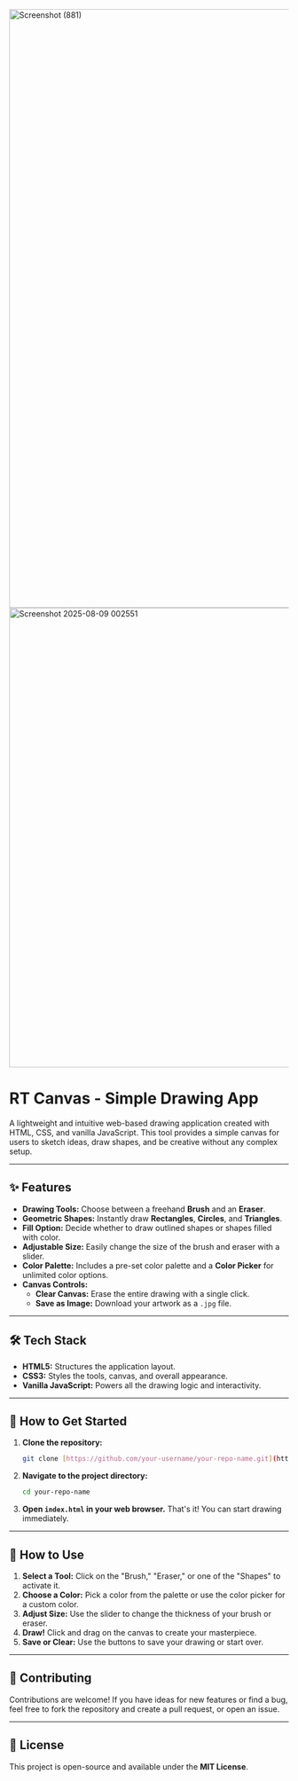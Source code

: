 

<img width="1920" height="1080" alt="Screenshot (881)" src="https://github.com/user-attachments/assets/680c21ca-b617-440c-906b-df322af5e658" />
<img width="1711" height="829" alt="Screenshot 2025-08-09 002551" src="https://github.com/user-attachments/assets/27c15a51-12fe-4662-b57a-9eef3e0bc3a0" />





# RT Canvas - Simple Drawing App

A lightweight and intuitive web-based drawing application created with HTML, CSS, and vanilla JavaScript. This tool provides a simple canvas for users to sketch ideas, draw shapes, and be creative without any complex setup.

---

## ✨ Features

* **Drawing Tools:** Choose between a freehand **Brush** and an **Eraser**.
* **Geometric Shapes:** Instantly draw **Rectangles**, **Circles**, and **Triangles**.
* **Fill Option:** Decide whether to draw outlined shapes or shapes filled with color.
* **Adjustable Size:** Easily change the size of the brush and eraser with a slider.
* **Color Palette:** Includes a pre-set color palette and a **Color Picker** for unlimited color options.
* **Canvas Controls:**
    * **Clear Canvas:** Erase the entire drawing with a single click.
    * **Save as Image:** Download your artwork as a `.jpg` file.

---

## 🛠️ Tech Stack

* **HTML5:** Structures the application layout.
* **CSS3:** Styles the tools, canvas, and overall appearance.
* **Vanilla JavaScript:** Powers all the drawing logic and interactivity.

---

## 🚀 How to Get Started

1.  **Clone the repository:**
    ```bash
    git clone [https://github.com/your-username/your-repo-name.git](https://github.com/your-username/your-repo-name.git)
    ```
2.  **Navigate to the project directory:**
    ```bash
    cd your-repo-name
    ```
3.  **Open `index.html` in your web browser.** That's it! You can start drawing immediately.

---

## 📄 How to Use

1.  **Select a Tool:** Click on the "Brush," "Eraser," or one of the "Shapes" to activate it.
2.  **Choose a Color:** Pick a color from the palette or use the color picker for a custom color.
3.  **Adjust Size:** Use the slider to change the thickness of your brush or eraser.
4.  **Draw!** Click and drag on the canvas to create your masterpiece.
5.  **Save or Clear:** Use the buttons to save your drawing or start over.

---

## 🤝 Contributing

Contributions are welcome! If you have ideas for new features or find a bug, feel free to fork the repository and create a pull request, or open an issue.

---

## 📄 License

This project is open-source and available under the **MIT License**.
